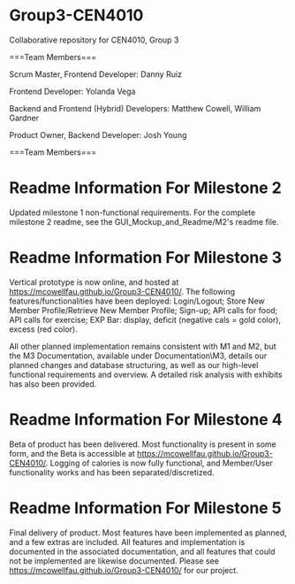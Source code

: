 # Group3-CEN4010
Collaborative repository for CEN4010, Group 3

===Team Members===

Scrum Master, Frontend Developer: Danny Ruiz

Frontend Developer: Yolanda Vega

Backend and Frontend (Hybrid) Developers: Matthew Cowell, William Gardner

Product Owner, Backend Developer: Josh Young


===Team Members===

# Readme Information For Milestone 2

Updated milestone 1 non-functional requirements. For the complete milestone 2 readme, see the GUI_Mockup_and_Readme/M2's readme file.

# Readme Information For Milestone 3

Vertical prototype is now online, and hosted at https://mcowellfau.github.io/Group3-CEN4010/. The following features/functionalities have been deployed: Login/Logout; Store New Member Profile/Retrieve New Member Profile; Sign-up; API calls for food; API calls for exercise; EXP Bar: display, deficit (negative cals = gold color), excess (red color).

All other planned implementation remains consistent with M1 and M2, but the M3 Documentation, available under Documentation\M3, details our planned changes and database structuring, as well as our high-level functional requirements and overview. A detailed risk analysis with exhibits has also been provided.

# Readme Information For Milestone 4

Beta of product has been delivered. Most functionality is present in some form, and the Beta
is accessible at https://mcowellfau.github.io/Group3-CEN4010/. Logging of calories is now fully
functional, and Member/User functionality works and has been separated/discretized.

# Readme Information For Milestone 5

Final delivery of product. Most features have been implemented as planned, and a few extras are included. All features and implementation is documented in the associated documentation, and all features that could not be implemented are likewise documented. Please see https://mcowellfau.github.io/Group3-CEN4010/ for our project.